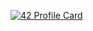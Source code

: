 [![42 Profile Card](https://1337-readme.vercel.app/api/profile?cursus=42&login=ael-azra)](https://github.com/mohouyizme/1337-readme)
